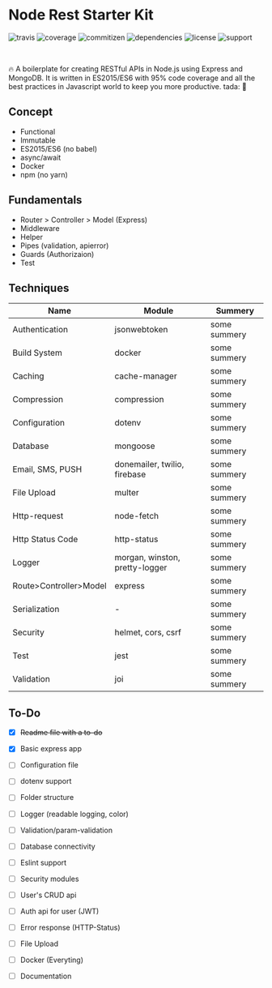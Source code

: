 # Node Rest Starter Kit 

<p>
  <a href="#"></a>
  <img src="" alt="travis">
  <a href="#"></a>
  <img src="" alt="coverage">
  <a href="#"></a>
  <img src="" alt="commitizen">
  <a href="#"></a>
  <img src="" alt="dependencies">
  <a href="#"></a>
  <img src="" alt="license">
  <a href="#"></a>
  <img src="" alt="support">
</p>

<br>

:fire: A boilerplate for creating RESTful APIs in Node.js using Express and MongoDB. It is written in ES2015/ES6 with 95% code coverage and all the best practices in Javascript world to keep you more productive. tada: :tada:

## Concept
  - Functional
  - Immutable
  - ES2015/ES6 (no babel)
  - async/await
  - Docker
  - npm (no yarn)

## Fundamentals
  - Router > Controller > Model (Express)
  - Middleware
  - Helper
  - Pipes (validation, apierror)
  - Guards (Authorizaion)
  - Test

## Techniques
  | Name | Module | Summery |
  |-|-|-|
  |Authentication|jsonwebtoken|some summery|
  |Build System|docker|some summery|
  |Caching|cache-manager|some summery|
  |Compression|compression|some summery|
  |Configuration|dotenv|some summery|
  |Database|mongoose| some summery|
  |Email, SMS, PUSH|donemailer, twilio, firebase| some summery|
  |File Upload|multer|some summery|
  |Http-request|node-fetch|some summery|
  |Http Status Code|http-status|some summery|
  |Logger|morgan, winston, pretty-logger|some summery|
  |Route>Controller>Model|express|some summery|
  |Serialization|-|some summery|
  |Security|helmet, cors, csrf|some summery|
  |Test|jest|some summery|
  |Validation|joi|some summery|

## To-Do
  - [x] ~~Readme file with a to-do~~
  - [x] Basic express app
  - [ ] Configuration file
  - [ ] dotenv support
  - [ ] Folder structure
  - [ ] Logger (readable logging, color)
  - [ ] Validation/param-validation
  - [ ] Database connectivity
  - [ ] Eslint support
  - [ ] Security modules
  - [ ] User's CRUD api
  - [ ] Auth api for user (JWT)
  - [ ] Error response (HTTP-Status)
  - [ ] File Upload
  - [ ] Docker (Everyting)
  - [ ] Documentation

